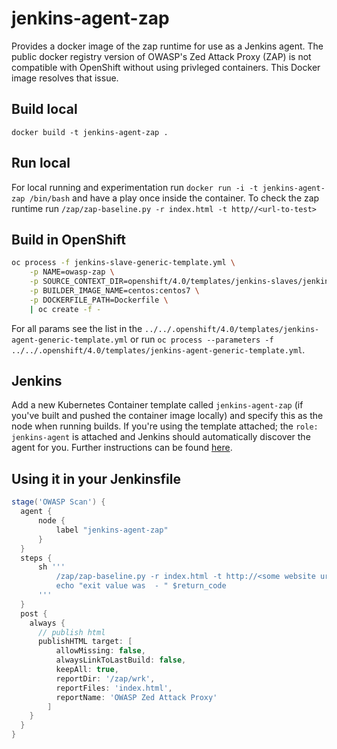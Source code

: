 # jenkins-agent-zap

Provides a docker image of the zap runtime for use as a Jenkins agent. The public docker registry version of OWASP's Zed Attack Proxy (ZAP) is not compatible with OpenShift without using privleged containers. This Docker image resolves that issue.

## Build local

`docker build -t jenkins-agent-zap .`

## Run local

For local running and experimentation run `docker run -i -t jenkins-agent-zap /bin/bash` and have a play once inside the container. To check the zap runtime run `/zap/zap-baseline.py -r index.html -t http//<url-to-test>`

## Build in OpenShift

```bash
oc process -f jenkins-slave-generic-template.yml \
    -p NAME=owasp-zap \
    -p SOURCE_CONTEXT_DIR=openshift/4.0/templates/jenkins-slaves/jenkins-slave-zap \
    -p BUILDER_IMAGE_NAME=centos:centos7 \
    -p DOCKERFILE_PATH=Dockerfile \
    | oc create -f -
```

For all params see the list in the `../../.openshift/4.0/templates/jenkins-agent-generic-template.yml` or run `oc process --parameters -f ../../.openshift/4.0/templates/jenkins-agent-generic-template.yml`.

## Jenkins

Add a new Kubernetes Container template called `jenkins-agent-zap` (if you've built and pushed the container image locally) and specify this as the node when running builds. If you're using the template attached; the `role: jenkins-agent` is attached and Jenkins should automatically discover the agent for you. Further instructions can be found [here](https://docs.openshift.com/container-platform/3.7/using_images/other_images/jenkins.html#using-the-jenkins-kubernetes-plug-in-to-run-jobs).

## Using it in your Jenkinsfile

```groovy
stage('OWASP Scan') {
  agent {
      node {
          label "jenkins-agent-zap"
      }
  }
  steps {
      sh '''
          /zap/zap-baseline.py -r index.html -t http://<some website url> || return_code=$?
          echo "exit value was  - " $return_code
      '''
  }
  post {
    always {
      // publish html
      publishHTML target: [
          allowMissing: false,
          alwaysLinkToLastBuild: false,
          keepAll: true,
          reportDir: '/zap/wrk',
          reportFiles: 'index.html',
          reportName: 'OWASP Zed Attack Proxy'
        ]
    }
  }
}
```
